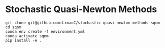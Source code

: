 # Stochastic Quasi-Newton Methods

```
git clone git@github.com:LimaoC/stochastic-quasi-newton-methods sqnm
cd sqnm
conda env create -f environment.yml
conda activate sqnm
pip install -e .
```
